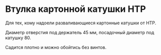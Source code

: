 # Втулка картонной катушки HTP

Для тех, кому надоели разваливающиеся картонные катушки от HTP.

Диаметр отверстия под держатель 45 мм, посадочный диаметр под катушку 80.

Садится плотно и можно обойтись без винтов.
